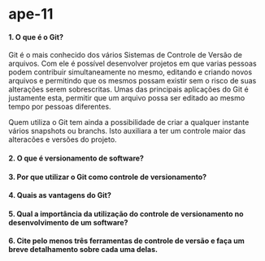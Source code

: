 # ape-11

#### **1. O que é o Git?**

Git é o mais conhecido dos vários Sistemas de Controle de Versão de arquivos. Com ele é possível desenvolver projetos em que varias pessoas podem contribuir simultaneamente no mesmo, editando e criando novos arquivos e permitindo que os mesmos possam existir sem o risco de suas alterações serem sobrescritas. Umas das principais aplicações do Git é justamente esta, permitir que um arquivo possa ser editado ao mesmo tempo por pessoas diferentes.

Quem utiliza o Git tem ainda a possibilidade de criar a qualquer instante vários snapshots ou branchs. Isto auxiliara a ter um controle maior das alteracões e versões do projeto.

#### **2. O que é versionamento de software?**

#### **3. Por que utilizar o Git como controle de versionamento?**

#### **4. Quais as vantagens do Git?**

#### **5. Qual a importância da utilização do controle de versionamento no desenvolvimento de um software?**

#### **6. Cite pelo menos três ferramentas de controle de versão e faça um breve detalhamento sobre cada uma delas.**

